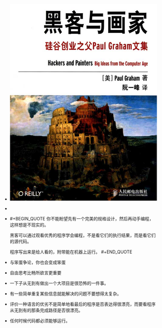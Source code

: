 - ![heckersandpainters.jpeg](../assets/heckersandpainters.jpeg)
-
- #+BEGIN_QUOTE
  你不能盼望先有一个完美的规格设计，然后再动手编程，这样想是不现实的。
  
  黑客可以通过观看优秀的程序学会编程，不是看它们的执行结果，而是看它们的源代码。
  
  程序写出来是给人看的，附带能在机器上运行。
  #+END_QUOTE
- 与笨蛋争论，你也会变成笨蛋
- 自由思考比畅所欲言更重要
- 一下子从无到有做出一个大项目是很恐怖的一件事。
- 有一些简单重复某些信息就能解决的问题不要想得太复杂。
- 评价一种语言的优劣不是简单地看最后的程序是否表达得很漂亮，而要看程序从无到有的那条完成路径是否很漂亮。
- 任何时候代码都必须能够运行。